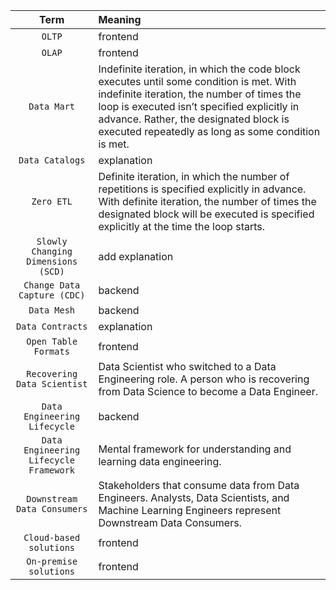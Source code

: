 | Term | Meaning |
|:---:|:---|
| `OLTP` | frontend |
| `OLAP` | frontend |
| `Data Mart` | Indefinite iteration, in which the code block executes until some condition is met. With indefinite iteration, the number of times the loop is executed isn’t specified explicitly in advance. Rather, the designated block is executed repeatedly as long as some condition is met. |
| `Data Catalogs` | explanation |
| `Zero ETL` | Definite iteration, in which the number of repetitions is specified explicitly in advance. With definite iteration, the number of times the designated block will be executed is specified explicitly at the time the loop starts. |
| `Slowly Changing Dimensions (SCD)` | add explanation |
| `Change Data Capture (CDC)` | backend |
| `Data Mesh` | backend |
| `Data Contracts` | explanation |
| `Open Table Formats` | frontend |
| `Recovering Data Scientist` | Data Scientist who switched to a Data Engineering role. A person who is recovering from Data Science to become a Data Engineer. |
| `Data Engineering Lifecycle` | backend |
| `Data Engineering Lifecycle Framework` | Mental framework for understanding and learning data engineering. |
| `Downstream Data Consumers` | Stakeholders that consume data from Data Engineers. Analysts, Data Scientists, and Machine Learning Engineers represent Downstream Data Consumers. |
| `Cloud-based solutions` | frontend |
| `On-premise solutions` | frontend |

